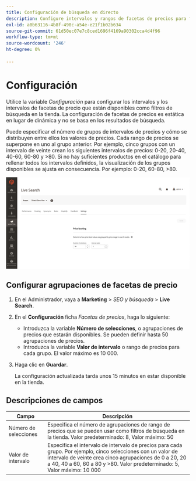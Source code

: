 ```yaml
---
title: Configuración de búsqueda en directo
description: Configure intervalos y rangos de facetas de precios para facetas de búsqueda activa.
exl-id: a0b63116-4b8f-490c-a54e-e21f1b02b634
source-git-commit: 61d50ec07e7c8ced1696f4169a90302cca4d4f96
workflow-type: tm+mt
source-wordcount: '246'
ht-degree: 0%

---
```


# Configuración

Utilice la variable *Configuración* para configurar los intervalos y los intervalos de facetas de precio que están disponibles como filtros de búsqueda en la tienda. La configuración de facetas de precios es estática en lugar de dinámica y no se basa en los resultados de búsqueda.

Puede especificar el número de grupos de intervalos de precios y cómo se distribuyen entre ellos los valores de precios. Cada rango de precios se superpone en uno al grupo anterior. Por ejemplo, cinco grupos con un intervalo de veinte crean los siguientes intervalos de precios: 0-20, 20-40, 40-60, 60-80 y >80. Si no hay suficientes productos en el catálogo para rellenar todos los intervalos definidos, la visualización de los grupos disponibles se ajusta en consecuencia. Por ejemplo: 0-20, 60-80, >80.

![Configuración](assets/settings.png)

## Configurar agrupaciones de facetas de precio

1. En el Administrador, vaya a **Marketing** > *SEO y búsqueda* > **Live Search**.
1. En el **Configuración** ficha *Facetas de precios*, haga lo siguiente:
   * Introduzca la variable **Número de selecciones**, o agrupaciones de precios que estarán disponibles. Se pueden definir hasta 50 agrupaciones de precios.
   * Introduzca la variable **Valor de intervalo** o rango de precios para cada grupo. El valor máximo es 10 000.
1. Haga clic en **Guardar**.

   La configuración actualizada tarda unos 15 minutos en estar disponible en la tienda.

## Descripciones de campos

| Campo | Descripción |
|--- |--- |
| Número de selecciones | Especifica el número de agrupaciones de rango de precios que se pueden usar como filtros de búsqueda en la tienda. Valor predeterminado: 8, Valor máximo: 50 |
| Valor de intervalo | Especifica el intervalo de intervalo de precios para cada grupo. Por ejemplo, cinco selecciones con un valor de intervalo de veinte crea cinco agrupaciones de 0 a 20, 20 a 40, 40 a 60, 60 a 80 y >80. Valor predeterminado: 5, Valor máximo: 10 000 |
